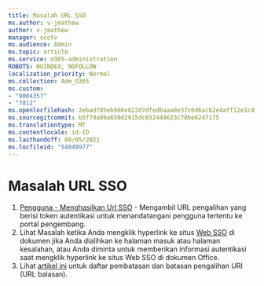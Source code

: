 ```yaml
---
title: Masalah URL SSO
ms.author: v-jmathew
author: v-jmathew
manager: scotv
ms.audience: Admin
ms.topic: article
ms.service: o365-administration
ROBOTS: NOINDEX, NOFOLLOW
localization_priority: Normal
ms.collection: Adm_O365
ms.custom:
- "9004357"
- "7812"
ms.openlocfilehash: 2ebad785eb966e822d7dfedbaaa0e37c6d6acb2e4aff12e1c4f85c5cc481bd65
ms.sourcegitcommit: b5f7da89a650d2915dc652449623c78be6247175
ms.translationtype: MT
ms.contentlocale: id-ID
ms.lasthandoff: 08/05/2021
ms.locfileid: "54049977"
---
```

# <a name="sso-url-issues"></a>Masalah URL SSO

1. [Pengguna - Menghasilkan Url SSO](https://docs.microsoft.com/rest/api/apimanagement/2019-12-01/User/GenerateSsoUrl) - Mengambil URL pengalihan yang berisi token autentikasi untuk menandatangani pengguna tertentu ke portal pengembang.
2. Lihat Masalah ketika Anda mengklik hyperlink ke situs [Web SSO](https://docs.microsoft.com/office/troubleshoot/office-suite-issues/click-hyperlink-to-sso-website) di dokumen jika Anda dialihkan ke halaman masuk atau halaman kesalahan, atau Anda diminta untuk memberikan informasi autentikasi saat mengklik hyperlink ke situs Web SSO di dokumen Office.
3. Lihat [artikel ini](https://docs.microsoft.com/azure/active-directory/develop/reply-url) untuk daftar pembatasan dan batasan pengalihan URI (URL balasan).
